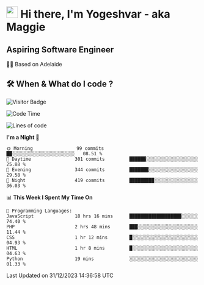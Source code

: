 <h1><img src="https://emojis.slackmojis.com/emojis/images/1531849430/4246/blob-sunglasses.gif?1531849430" width="30"/> Hi there, I'm Yogeshvar - aka Maggie</h1>

## Aspiring Software Engineer
🏂🏻  Based on Adelaide 

## 🛠 When & What do I code ?  

![Visitor Badge](https://visitor-badge.feriirawann.repl.co?username=yogeshvar&repo=yogeshvar&label=Visitors&style=plastic&color=%23457BFF&contentType=svg)

<!--START_SECTION:waka-->
![Code Time](http://img.shields.io/badge/Code%20Time-2%2C483%20hrs%2031%20mins-blue)

![Lines of code](https://img.shields.io/badge/From%20Hello%20World%20I%27ve%20Written-4.0%20million%20lines%20of%20code-blue)

**I'm a Night 🦉** 

```text
🌞 Morning                99 commits          ██░░░░░░░░░░░░░░░░░░░░░░░   08.51 % 
🌆 Daytime                301 commits         ██████░░░░░░░░░░░░░░░░░░░   25.88 % 
🌃 Evening                344 commits         ███████░░░░░░░░░░░░░░░░░░   29.58 % 
🌙 Night                  419 commits         █████████░░░░░░░░░░░░░░░░   36.03 % 
```


📊 **This Week I Spent My Time On** 

```text
💬 Programming Languages: 
JavaScript               18 hrs 16 mins      ███████████████████░░░░░░   74.40 % 
PHP                      2 hrs 48 mins       ███░░░░░░░░░░░░░░░░░░░░░░   11.44 % 
CSS                      1 hr 12 mins        █░░░░░░░░░░░░░░░░░░░░░░░░   04.93 % 
HTML                     1 hr 8 mins         █░░░░░░░░░░░░░░░░░░░░░░░░   04.63 % 
Python                   19 mins             ░░░░░░░░░░░░░░░░░░░░░░░░░   01.33 % 
```


 Last Updated on 31/12/2023 14:36:58 UTC
<!--END_SECTION:waka-->

